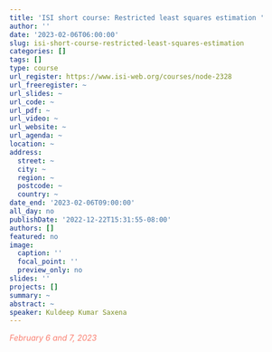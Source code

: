 ```yaml
---
title: 'ISI short course: Restricted least squares estimation '
author: ''
date: '2023-02-06T06:00:00'
slug: isi-short-course-restricted-least-squares-estimation
categories: []
tags: []
type: course
url_register: https://www.isi-web.org/courses/node-2328
url_freeregister: ~
url_slides: ~
url_code: ~
url_pdf: ~
url_video: ~
url_website: ~
url_agenda: ~
location: ~
address:
  street: ~
  city: ~
  region: ~
  postcode: ~
  country: ~
date_end: '2023-02-06T09:00:00'
all_day: no
publishDate: '2022-12-22T15:31:55-08:00'
authors: []
featured: no
image:
  caption: ''
  focal_point: ''
  preview_only: no
slides: ''
projects: []
summary: ~
abstract: ~
speaker: Kuldeep Kumar Saxena
---
```

<span style="color: salmon;">*February 6 and 7, 2023*</span>

<!--more-->
